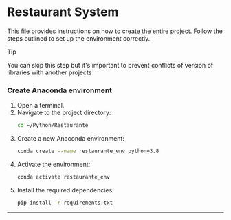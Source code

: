 # Restaurant System




This file provides instructions on how to create the entire project. Follow the steps outlined to set up the environment correctly.
> [!TIP]
>You can skip this step but it's important to prevent conflicts of version of libraries with another projects

### Create Anaconda environment

1. Open a terminal.
2. Navigate to the project directory:
    ```sh
    cd ~/Python/Restaurante
    ```
3. Create a new Anaconda environment:
    ```sh
    conda create --name restaurante_env python=3.8
    ```
4. Activate the environment:
    ```sh
    conda activate restaurante_env
    ```
5. Install the required dependencies:
    ```sh
    pip install -r requirements.txt
    ```

*************

